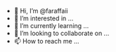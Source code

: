 - 👋 Hi, I’m @faraffaii
- 👀 I’m interested in ...
- 🌱 I’m currently learning ...
- 💞️ I’m looking to collaborate on ...
- 📫 How to reach me ...

<!---
faraffaii/faraffaii is a ✨ special ✨ repository because its `README.md` (this file) appears on your GitHub profile.
You can click the Preview link to take a look at your changes.
--->
